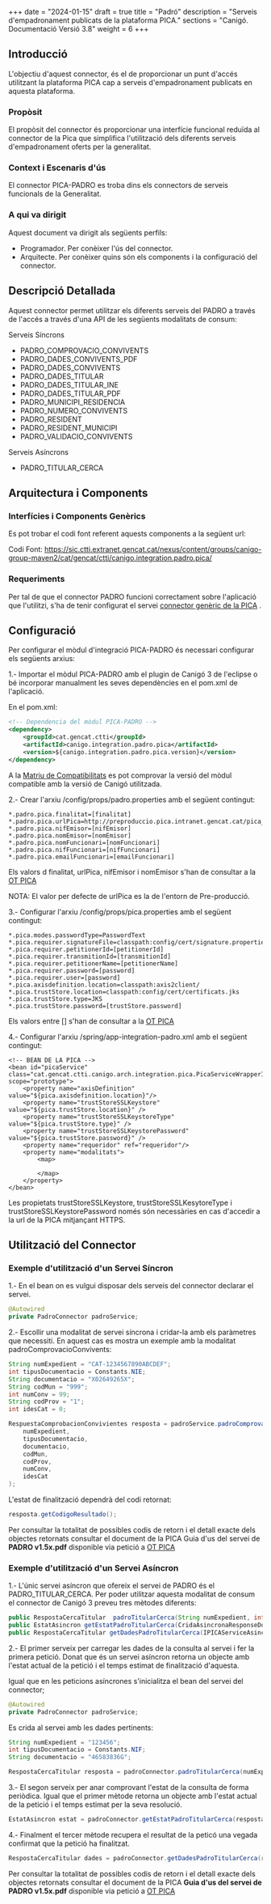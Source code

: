 +++
date        = "2024-01-15"
draft        = true
title       = "Padró"
description = "Serveis d'empadronament publicats de la plataforma PICA."
sections    = "Canigó. Documentació Versió 3.8"
weight      = 6
+++

## Introducció

L'objectiu d'aquest connector, és el de proporcionar un punt d'accés utilitzant la plataforma PICA cap a serveis d'empadronament publicats en aquesta plataforma.

### Propòsit

El propòsit del connector és proporcionar una interfície funcional reduïda al connector de la Pica que simplifica l'utilització dels diferents serveis d'empadronament oferts per la generalitat.

### Context i Escenaris d'ús

El connector PICA-PADRO es troba dins els connectors de serveis funcionals de la Generalitat.

### A qui va dirigit

Aquest document va dirigit als següents perfils:

* Programador. Per conèixer l'ús del connector.
* Arquitecte. Per conèixer quins són els components i la configuració del connector.

## Descripció Detallada

Aquest connector permet utilitzar els diferents serveis del PADRO a través de l'accés a través d'una API de les següents modalitats de consum:

Serveis Síncrons

* PADRO_COMPROVACIO_CONVIVENTS
* PADRO_DADES_CONVIVENTS_PDF
* PADRO_DADES_CONVIVENTS
* PADRO_DADES_TITULAR
* PADRO_DADES_TITULAR_INE
* PADRO_DADES_TITULAR_PDF
* PADRO_MUNICIPI_RESIDENCIA
* PADRO_NUMERO_CONVIVENTS
* PADRO_RESIDENT
* PADRO_RESIDENT_MUNICIPI
* PADRO_VALIDACIO_CONVIVENTS

Serveis Asíncrons

* PADRO_TITULAR_CERCA

## Arquitectura i Components

### Interfícies i Components Genèrics

Es pot trobar el codi font referent aquests components a la següent url:

Codi Font:  https://sic.ctti.extranet.gencat.cat/nexus/content/groups/canigo-group-maven2/cat/gencat/ctti/canigo.integration.padro.pica/

### Requeriments

Per tal de que el connector PADRO funcioni correctament sobre l'aplicació que l'utilitzi, s'ha de tenir configurat el servei [connector genèric de la PICA](/plataformes/canigo/documentacio-per-versions/3.8LTS/3.8.0/moduls/moduls-integracio/modul-pica/) .

## Configuració

Per configurar el mòdul d'integració PICA-PADRO és necessari configurar els següents arxius:

1.- Importar el mòdul PICA-PADRO amb el plugin de Canigó 3 de l'eclipse o bé incorporar manualment les seves dependències en el pom.xml de l'aplicació.

En el pom.xml:

```xml
<!-- Dependencia del mòdul PICA-PADRO -->
<dependency>
    <groupId>cat.gencat.ctti</groupId>
    <artifactId>canigo.integration.padro.pica</artifactId>
    <version>${canigo.integration.padro.pica.version}</version>
</dependency>
```

A la [Matriu de Compatibilitats](/content/plataformes/canigo/documentacio-per-versions/3.8LTS/3.8.0/moduls/compatibilitat-per-modul.md) es pot comprovar la versió del mòdul compatible amb la versió de Canigó utilitzada.

2.- Crear l'arxiu /config/props/padro.properties amb el següent contingut:

```
*.padro.pica.finalitat=[finalitat]
*.padro.pica.urlPica=http://preproduccio.pica.intranet.gencat.cat/pica_cataleg/AppJava/services/
*.padro.pica.nifEmisor=[nifEmisor]
*.padro.pica.nomEmisor=[nomEmisor]
*.padro.pica.nomFuncionari=[nomFuncionari]
*.padro.pica.nifFuncionari=[nifFuncionari]
*.padro.pica.emailFuncionari=[emailFuncionari]
```

Els valors d finalitat, urlPica, nifEmisor i nomEmisor s'han de consultar a la [OT PICA](http://transversals.ctti.intranet.gencat.cat/sol-pica/integracio/)

NOTA: El valor per defecte de urlPica es la de l'entorn de Pre-producció.

3.- Configurar l'arxiu /config/props/pica.properties amb el següent contingut:

```
*.pica.modes.passwordType=PasswordText
*.pica.requirer.signatureFile=classpath:config/cert/signature.properties
*.pica.requirer.petitionerId=[petitionerId]
*.pica.requirer.transmitionId=[transmitionId]
*.pica.requirer.petitionerName=[petitionerName]
*.pica.requirer.password=[password]
*.pica.requirer.user=[password]
*.pica.axisdefinition.location=classpath:axis2client/
*.pica.trustStore.location=classpath:config/cert/certificats.jks
*.pica.trustStore.type=JKS
*.pica.trustStore.password=[trustStore.password]
```

Els valors entre [] s'han de consultar a la [OT PICA](http://transversals.ctti.intranet.gencat.cat/sol-pica/integracio/)

4.- Configurar l'arxiu /spring/app-integration-padro.xml amb el següent contingut:

```
<!-- BEAN DE LA PICA -->
<bean id="picaService" class="cat.gencat.ctti.canigo.arch.integration.pica.PicaServiceWrapperImpl" scope="prototype">
    <property name="axisDefinition" value="${pica.axisdefinition.location}"/>
    <property name="trustStoreSSLKeystore" value="${pica.trustStore.location}" />
    <property name="trustStoreSSLKeystoreType" value="${pica.trustStore.type}" />
    <property name="trustStoreSSLKeystorePassword" value="${pica.trustStore.password}" />
    <property name="requeridor" ref="requeridor"/>
    <property name="modalitats">
        <map>

        </map>
    </property>
</bean>
```

Les propietats trustStoreSSLKeystore, trustStoreSSLKesytoreType i trustStoreSSLKeystorePassword només són necessàries en cas d'accedir a la url de la PICA mitjançant HTTPS.

## Utilització del Connector
 
### Exemple d'utilització d'un Servei Síncron

1.- En el bean on es vulgui disposar dels serveis del connector declarar el servei.

```java
@Autowired
private PadroConnector padroService;
```

2.- Escollir una modalitat de servei síncrona i cridar-la amb els paràmetres que necessiti. En aquest cas es mostra un exemple amb la modalitat padroComprovacioConvivents:

```java
String numExpedient = "CAT-1234567890ABCDEF";
int tipusDocumentacio = Constants.NIE;
String documentacio = "X02649265X";
String codMun = "999";
int numConv = 99;
String codProv = "1";
int idesCat = 0;

RespuestaComprobacionConvivientes resposta = padroService.padroComprovacioConvivents(
    numExpedient,
    tipusDocumentacio,
    documentacio,
    codMun,
    codProv,
    numConv,
    idesCat
);
```

L'estat de finalització dependrà del codi retornat:

```java
resposta.getCodigoResultado();
```

Per consultar la totalitat de possibles codis de retorn i el detall exacte dels objectes retornats consultar el document de la PICA Guia d'us del servei de **PADRO v1.5x.pdf** disponible via petició a [OT PICA](http://transversals.ctti.intranet.gencat.cat/sol-pica/integracio/)

### Exemple d'utilització d'un Servei Asíncron

1.- L'únic servei asíncron que ofereix el servei de PADRO és el PADRO_TITULAR_CERCA. Per poder utilitzar aquesta modalitat de consum el connector de Canigó 3 preveu tres mètodes diferents:

```java
public RespostaCercaTitular  padroTitularCerca(String numExpedient, int tipusDocumentacio, String documentacio) throws PadroException;
public EstatAsincron getEstatPadroTitularCerca(CridaAsincronaResponseDocument response) throws PadroException;
public RespostaCercaTitular getDadesPadroTitularCerca(IPICAServiceAsincron servei) throws PadroException;
```

2.- El primer serveix per carregar les dades de la consulta al servei i fer la primera petició. Donat que és un servei asíncron retorna un objecte amb l'estat actual de la petició i el temps estimat de finalització d'aquesta.

Igual que en les peticions asíncrones s'inicialitza el bean del servei del connector;

```java
@Autowired
private PadroConnector padroService;
```

Es crida al servei amb les dades pertinents:

```java
String numExpedient = "123456";
int tipusDocumentacio = Constants.NIF;
String documentacio = "46583836G";

RespostaCercaTitular resposta = padroConnector.padroTitularCerca(numExpedient, tipusDocumentacio, documentacio);
```

3.- El segon serveix per anar comprovant l'estat de la consulta de forma periòdica. Igual que el primer mètode retorna un objecte amb l'estat actual de la petició i el temps estimat per la seva resolució.

```java
EstatAsincron estat = padroConnector.getEstatPadroTitularCerca(resposta.getResponse());
```

4.- Finalment el tercer mètode recupera el resultat de la peticó una vegada confirmat que la petició ha finalitzat.

```java
RespostaCercaTitular dades = padroConnector.getDadesPadroTitularCerca(resposta.getServei());
```

Per consultar la totalitat de possibles codis de retorn i el detall exacte dels objectes retornats consultar el document de la PICA **Guia d'us del servei de PADRO v1.5x.pdf** disponible via petició a [OT PICA](http://transversals.ctti.intranet.gencat.cat/sol-pica/integracio/)
